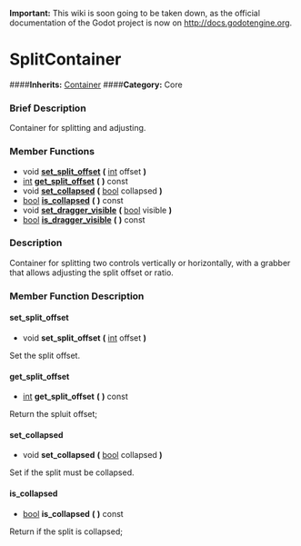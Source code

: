 **Important:** This wiki is soon going to be taken down, as the official documentation of the Godot project is now on http://docs.godotengine.org.

#  SplitContainer  
####**Inherits:** [Container](class_container)
####**Category:** Core

###  Brief Description  
Container for splitting and adjusting.

###  Member Functions 
  * void  **[set&#95;split&#95;offset](#set_split_offset)**  **(** [int](class_int) offset  **)**
  * [int](class_int)  **[get&#95;split&#95;offset](#get_split_offset)**  **(** **)** const
  * void  **[set&#95;collapsed](#set_collapsed)**  **(** [bool](class_bool) collapsed  **)**
  * [bool](class_bool)  **[is&#95;collapsed](#is_collapsed)**  **(** **)** const
  * void  **[set&#95;dragger&#95;visible](#set_dragger_visible)**  **(** [bool](class_bool) visible  **)**
  * [bool](class_bool)  **[is&#95;dragger&#95;visible](#is_dragger_visible)**  **(** **)** const

###  Description  
Container for splitting two controls vertically or horizontally, with a grabber that allows adjusting the split offset or ratio.

###  Member Function Description  

#### <a name="set_split_offset">set_split_offset</a>
  * void  **set&#95;split&#95;offset**  **(** [int](class_int) offset  **)**

Set the split offset.

#### <a name="get_split_offset">get_split_offset</a>
  * [int](class_int)  **get&#95;split&#95;offset**  **(** **)** const

Return the spluit offset;

#### <a name="set_collapsed">set_collapsed</a>
  * void  **set&#95;collapsed**  **(** [bool](class_bool) collapsed  **)**

Set if the split must be collapsed.

#### <a name="is_collapsed">is_collapsed</a>
  * [bool](class_bool)  **is&#95;collapsed**  **(** **)** const

Return if the split is collapsed;
